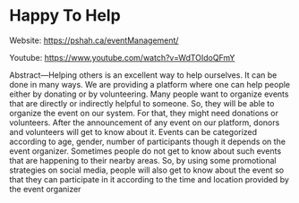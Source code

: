 # Happy To Help
 Website: https://pshah.ca/eventManagement/
 
 Youtube: https://www.youtube.com/watch?v=WdTOIdoQFmY
 
 Abstract—Helping others is an excellent way to help ourselves.
It can be done in many ways. We are providing a platform where
one can help people either by donating or by volunteering. Many
people want to organize events that are directly or indirectly
helpful to someone. So, they will be able to organize the event on
our system. For that, they might need donations or volunteers.
After the announcement of any event on our platform, donors and
volunteers will get to know about it. Events can be categorized
according to age, gender, number of participants though it
depends on the event organizer. Sometimes people do not get
to know about such events that are happening to their nearby
areas. So, by using some promotional strategies on social media,
people will also get to know about the event so that they can
participate in it according to the time and location provided by
the event organizer
